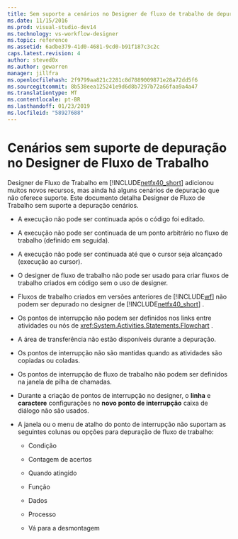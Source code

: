 ```yaml
---
title: Sem suporte a cenários no Designer de fluxo de trabalho de depuração | Microsoft Docs
ms.date: 11/15/2016
ms.prod: visual-studio-dev14
ms.technology: vs-workflow-designer
ms.topic: reference
ms.assetid: 6adbe379-41d0-4681-9cd0-b91f187c3c2c
caps.latest.revision: 4
author: steved0x
ms.author: gewarren
manager: jillfra
ms.openlocfilehash: 2f9799aa821c2281c8d7889009871e28a72dd5f6
ms.sourcegitcommit: 8b538eea125241e9d6d8b7297b72a66faa9a4a47
ms.translationtype: MT
ms.contentlocale: pt-BR
ms.lasthandoff: 01/23/2019
ms.locfileid: "58927688"
---
```

# <a name="unsupported-debugging-scenarios-in-the-workflow-designer"></a>Cenários sem suporte de depuração no Designer de Fluxo de Trabalho
Designer de Fluxo de Trabalho em [!INCLUDE[netfx40_short](../includes/netfx40-short-md.md)] adicionou muitos novos recursos, mas ainda há alguns cenários de depuração que não oferece suporte. Este documento detalha Designer de Fluxo de Trabalho sem suporte a depuração cenários.  
  
-   A execução não pode ser continuada após o código foi editado.  
  
-   A execução não pode ser continuada de um ponto arbitrário no fluxo de trabalho (definido em seguida).  
  
-   A execução não pode ser continuada até que o cursor seja alcançado (execução ao cursor).  
  
-   O designer de fluxo de trabalho não pode ser usado para criar fluxos de trabalho criados em código sem o uso de designer.  
  
-   Fluxos de trabalho criados em versões anteriores de [!INCLUDE[wf](../includes/wf-md.md)] não podem ser depurado no designer de [!INCLUDE[netfx40_short](../includes/netfx40-short-md.md)] .  
  
-   Os pontos de interrupção não podem ser definidos nos links entre atividades ou nós de <xref:System.Activities.Statements.Flowchart> .  
  
-   A área de transferência não estão disponíveis durante a depuração.  
  
-   Os pontos de interrupção não são mantidas quando as atividades são copiadas ou coladas.  
  
-   Os pontos de interrupção de fluxo de trabalho não podem ser definidos na janela de pilha de chamadas.  
  
-   Durante a criação de pontos de interrupção no designer, o **linha** e **caractere** configurações no **novo ponto de interrupção** caixa de diálogo não são usados.  
  
-   A janela ou o menu de atalho do ponto de interrupção não suportam as seguintes colunas ou opções para depuração de fluxo de trabalho:  
  
    -   Condição  
  
    -   Contagem de acertos  
  
    -   Quando atingido  
  
    -   Função  
  
    -   Dados  
  
    -   Processo  
  
    -   Vá para a desmontagem